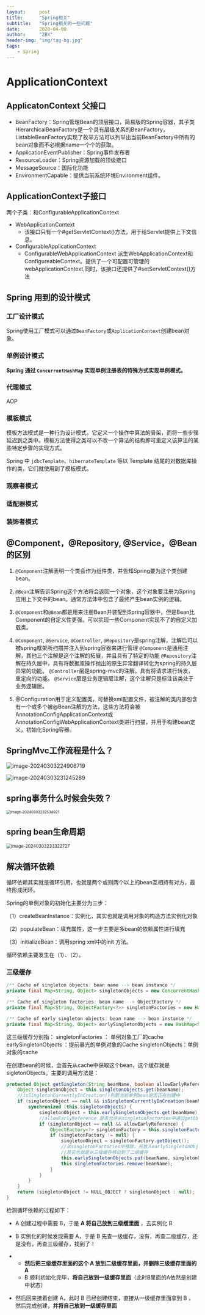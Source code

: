 ```yaml
---
layout:     post
title:      "Spring相关"
subtitle:   "Spring相关的一些问题"
date:       2020-04-08
author:     "ZBX"
header-img: "img/tag-bg.jpg"
tags:
    - Spring
---
```


# ApplicationContext

## ApplicatonContext 父接口

- BeanFactory：Spring管理Bean的顶层接口，简易版的Spring容器，其子类HierarchicalBeanFactory是一个具有层级关系的BeanFactory，ListableBeanFactory实现了枚举方法可以列举出当前BeanFactory中所有的bean对象而不必根据name一个个的获取。
- ApplicationEventPublisher：Spring事件发布者
- ResourceLoader：Spring资源加载的顶级接口
- MessageSource：国际化功能
- EnvironmentCapable：提供当前系统环境Environment组件。

## ApplicationContext子接口

两个子类：和ConfigurableApplicationContext

- WebApplicationContext
  - 该接口只有一个#getServletContext()方法，用于给Servlet提供上下文信息。
- ConfigurableApplicationContext
  - ConfigurableWebApplicationContext 派生WebApplicationContext和ConfigureableContext。提供了一个可配置可管理的webApplicationContext,同时，该接口还提供了#setServletContext()方法

## Spring 用到的设计模式

### 工厂设计模式

Spring使用工厂模式可以通过`BeanFactory`或`ApplicationContext`创建bean对象。

### 单例设计模式

**Spring 通过 `ConcurrentHashMap` 实现单例注册表的特殊方式实现单例模式。**

### 代理模式

AOP

### 模板模式

模板方法模式是一种行为设计模式，它定义一个操作中算法的骨架，而将一些步骤延迟到之类中。模板方法使得之类可以不改一个算法的结构即可重定义该算法的某些特定步骤的实现方式。

Spring 中 `jdbcTemplate`、`hibernateTemplate` 等以 Template 结尾的对数据库操作的类，它们就使用到了模板模式。

### 观察者模式

### 适配器模式

### 装饰者模式

## @Component，@Repository, @Service，@Bean的区别

1. `@Component`注解表明一个类会作为组件类，并告知Spring要为这个类创建bean。
2. `@Bean`注解告诉Spring这个方法将会返回一个对象，这个对象要注册为Spring应用上下文中的bean。通常方法体中包含了最终产生bean实例的逻辑。
3. `@Component`和`@Bean`都是用来注册Bean并装配到Spring容器中，但是Bean比Component的自定义性更强。可以实现一些Component实现不了的自定义加载类。
4. `@Component`, `@Service`, `@Controller`, `@Repository`是spring注解，注解后可以被spring框架所扫描并注入到spring容器来进行管理
   `@Component`是通用注解，其他三个注解是这个注解的拓展，并且具有了特定的功能
   `@Repository`注解在持久层中，具有将数据库操作抛出的原生异常翻译转化为spring的持久层异常的功能。
   `@Controller`层是spring-mvc的注解，具有将请求进行转发，重定向的功能。
   `@Service`层是业务逻辑层注解，这个注解只是标注该类处于业务逻辑层。

5. @Configuration用于定义配置类，可替换xml配置文件，被注解的类内部包含有一个或多个被@Bean注解的方法，这些方法将会被AnnotationConfigApplicationContext或AnnotationConfigWebApplicationContext类进行扫描，并用于构建bean定义，初始化Spring容器。

## SpringMvc工作流程是什么？

![image-20240303224906719](C:\Users\15338\AppData\Roaming\Typora\typora-user-images\image-20240303224906719.png)

![image-20240303231245289](C:\Users\15338\AppData\Roaming\Typora\typora-user-images\image-20240303231245289.png)

## spring事务什么时候会失效？

<img src="C:\Users\15338\AppData\Roaming\Typora\typora-user-images\image-20240303232534921.png" alt="image-20240303232534921" style="zoom:67%;" />

## spring bean生命周期

<img src="C:\Users\15338\AppData\Roaming\Typora\typora-user-images\image-20240303233322727.png" alt="image-20240303233322727" style="zoom:80%;" />

## 解决循环依赖

循环依赖其实就是循环引用，也就是两个或则两个以上的bean互相持有对方，最终形成闭环。

Spring的单例对象的初始化主要分为三步：

（1）createBeanInstance：实例化，其实也就是调用对象的构造方法实例化对象

（2）populateBean：填充属性，这一步主要是多bean的依赖属性进行填充

（3）initializeBean：调用spring xml中的init 方法。

循环依赖主要发生在（1）、（2）。

### 三级缓存

```java
/** Cache of singleton objects: bean name --> bean instance */
private final Map<String, Object> singletonObjects = new ConcurrentHashMap<String, Object>(256);

/** Cache of singleton factories: bean name --> ObjectFactory */
private final Map<String, ObjectFactory<?>> singletonFactories = new HashMap<String, ObjectFactory<?>>(16);

/** Cache of early singleton objects: bean name --> bean instance */
private final Map<String, Object> earlySingletonObjects = new HashMap<String, Object>(16);
```

这三级缓存分别指：
singletonFactories ： 单例对象工厂的cache
earlySingletonObjects ：提前暴光的单例对象的Cache
singletonObjects：单例对象的cache

在创建bean的时候，会首先从cache中获取这个bean，这个缓存就是sigletonObjects。主要的调用方法是：

```java
protected Object getSingleton(String beanName, boolean allowEarlyReference) {
    Object singletonObject = this.singletonObjects.get(beanName);
    //isSingletonCurrentlyInCreation()判断当前单例bean是否正在创建中
    if (singletonObject == null && isSingletonCurrentlyInCreation(beanName)) {
        synchronized (this.singletonObjects) {
            singletonObject = this.earlySingletonObjects.get(beanName);
            //allowEarlyReference 是否允许从singletonFactories中通过getObject拿到对象
            if (singletonObject == null && allowEarlyReference) {
                ObjectFactory<?> singletonFactory = this.singletonFactories.get(beanName);
                if (singletonFactory != null) {
                    singletonObject = singletonFactory.getObject();
                    //从singletonFactories中移除，并放入earlySingletonObjects中。
                    //其实也就是从三级缓存移动到了二级缓存
                    this.earlySingletonObjects.put(beanName, singletonObject);
                    this.singletonFactories.remove(beanName);
                }
            }
        }
    }
    return (singletonObject != NULL_OBJECT ? singletonObject : null);
}
```

检测循环依赖的过程如下：

- A 创建过程中需要 B，于是 **A 将自己放到三级缓里面** ，去实例化 B

- B 实例化的时候发现需要 A，于是 B 先查一级缓存，没有，再查二级缓存，还是没有，再查三级缓存，找到了！

- - **然后把三级缓存里面的这个 A 放到二级缓存里面，并删除三级缓存里面的 A**
  - B 顺利初始化完毕，**将自己放到一级缓存里面**（此时B里面的A依然是创建中状态）

- 然后回来接着创建 A，此时 B 已经创建结束，直接从一级缓存里面拿到 B ，然后完成创建，**并将自己放到一级缓存里面**

